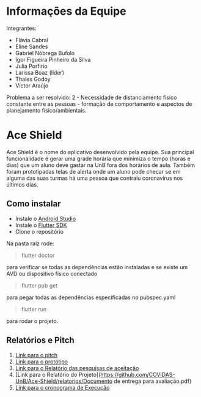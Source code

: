 # Informações da Equipe

Integrantes:

 - Flávia Cabral
 - Eline Sandes
 - Gabriel Nóbrega Bufolo
 - Igor Figueira Pinheiro da Silva
 - Julia Porfirio
 - Larissa Boaz (líder)
 - Thales Godoy
 - Victor Araújo

Problema a ser resolvido:
2 - Necessidade de distanciamento físico constante entre as pessoas - formação de comportamento e aspectos de planejamento físico/ambientais.

# Ace Shield

Ace Shield é o nome do aplicativo desenvolvido pela equipe. Sua principal funcionalidade é gerar uma grade horária que minimiza o tempo (horas e dias) que um aluno deve gastar na UnB fora dos horários de aula. Também foram prototipadas telas de alerta onde um aluno pode checar se em alguma das suas turmas há uma pessoa que contraiu coronavírus nos últimos dias.

## Como instalar

 - Instale o [Android Studio](https://developer.android.com/studio/)
 - Instale o [Flutter SDK](https://flutter.dev/docs/get-started/install)
 - Clone o repositório
 
 Na pasta raíz rode:

> flutter doctor

para verificar se todas as dependências estão instaladas e se existe um AVD ou dispositivo físico conectado

> flutter pub get

para pegar todas as dependências especificadas no pubspec.yaml

> flutter run

para rodar o projeto.

## Relatórios e Pitch

 1. [Link para o pitch](https://www.youtube.com/watch?v=wvuKBZ_Fj5M)
 2. [Link para o protótipo](https://www.figma.com/proto/HQgr6sv1utWoYJsu1hIH1O/Ace-Shield-App?node-id=7:70&scaling=scale-down)
 3. [Link para o Relatório das pesquisas de aceitação](https://docs.google.com/document/d/1q5N1-uqAuIFdVR_xGHB0-M7dKSB2iXi762pzfzN0GGs/edit)
 4. [Link para o Relatório do Projeto](https://github.com/COVIDAS-UnB/Ace-Shield/relatorios/Documento de entrega para avaliação.pdf)
 5. [Link para o cronograma de Execução](https://github.com/COVIDAS-UnB/Ace-Shield/relatorios/Anexo2_v2.pdf)
